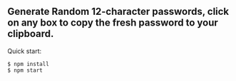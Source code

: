## Generate Random 12-character passwords, click on any box to copy the fresh password to your clipboard.

Quick start:

```
$ npm install
$ npm start
````
